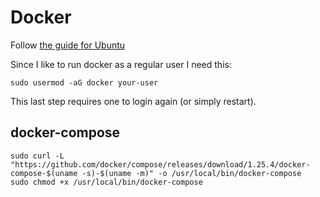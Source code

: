 # Docker

Follow [the guide for Ubuntu](https://docs.docker.com/install/linux/docker-ce/ubuntu/)

Since I like to run docker as a regular user I need this:

    sudo usermod -aG docker your-user

This last step requires one to login again (or simply restart).


## docker-compose

    sudo curl -L "https://github.com/docker/compose/releases/download/1.25.4/docker-compose-$(uname -s)-$(uname -m)" -o /usr/local/bin/docker-compose
    sudo chmod +x /usr/local/bin/docker-compose
